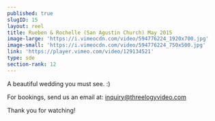 ```yaml
---
published: true
slugID: 15
layout: reel
title: Rueben & Rochelle (San Agustin Church) May 2015
image-large: 'https://i.vimeocdn.com/video/594776224_1920x700.jpg'
image-small: 'https://i.vimeocdn.com/video/594776224_750x500.jpg'
link: 'https://player.vimeo.com/video/129134521'
type: sde
section-rank: 12
---
```

A beautiful wedding you must see. :)

For bookings, send us an email at: inquiry@threelogyvideo.com

Thank you for watching!
